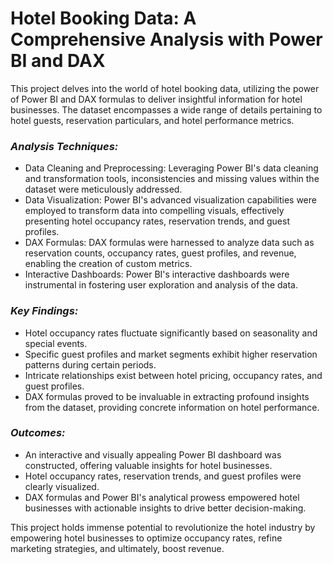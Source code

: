 # Hotel Booking Data: A Comprehensive Analysis with Power BI and DAX
This project delves into the world of hotel booking data, utilizing the power of Power BI and DAX formulas to deliver insightful information for hotel businesses. The dataset encompasses a wide range of details pertaining to hotel guests, reservation particulars, and hotel performance metrics.

### *Analysis Techniques:*

* Data Cleaning and Preprocessing: Leveraging Power BI's data cleaning and transformation tools, inconsistencies and missing values within the dataset were meticulously addressed.
* Data Visualization: Power BI's advanced visualization capabilities were employed to transform data into compelling visuals, effectively presenting hotel occupancy rates, reservation trends, and guest profiles.
* DAX Formulas: DAX formulas were harnessed to analyze data such as reservation counts, occupancy rates, guest profiles, and revenue, enabling the creation of custom metrics.
* Interactive Dashboards: Power BI's interactive dashboards were instrumental in fostering user exploration and analysis of the data.

### *Key Findings:*

* Hotel occupancy rates fluctuate significantly based on seasonality and special events.
* Specific guest profiles and market segments exhibit higher reservation patterns during certain periods.
* Intricate relationships exist between hotel pricing, occupancy rates, and guest profiles.
* DAX formulas proved to be invaluable in extracting profound insights from the dataset, providing concrete information on hotel performance.

### *Outcomes:*

* An interactive and visually appealing Power BI dashboard was constructed, offering valuable insights for hotel businesses.
* Hotel occupancy rates, reservation trends, and guest profiles were clearly visualized.
* DAX formulas and Power BI's analytical prowess empowered hotel businesses with actionable insights to drive better decision-making.

This project holds immense potential to revolutionize the hotel industry by empowering hotel businesses to optimize occupancy rates, refine marketing strategies, and ultimately, boost revenue.
